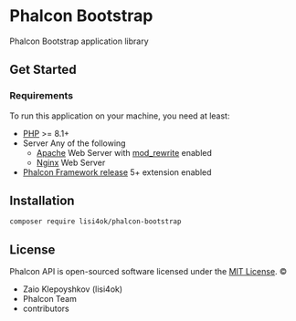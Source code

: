 # Phalcon Bootstrap

Phalcon Bootstrap application library

## Get Started

### Requirements

To run this application on your machine, you need at least:

* [PHP][1] >= 8.1+
* Server Any of the following
    * [Apache][2] Web Server with [mod_rewrite][3] enabled
    * [Nginx][4] Web Server
* [Phalcon Framework release][5] 5+ extension enabled

## Installation

```
composer require lisi4ok/phalcon-bootstrap
```

## License

Phalcon API is open-sourced software licensed under the [MIT License][7]. ©
* Zaio Klepoyshkov (lisi4ok)
* Phalcon Team
* contributors

[1]: https://www.php.net/releases/8.1/

[2]: http://httpd.apache.org/

[3]: http://httpd.apache.org/docs/current/mod/mod_rewrite.html

[4]: http://nginx.org/

[5]: https://github.com/phalcon/cphalcon/releases

[6]: https://github.com/phalcon/phalcon-devtools

[7]: https://github.com/lisi4ok/phalcon-api/blob/master/LICENSE